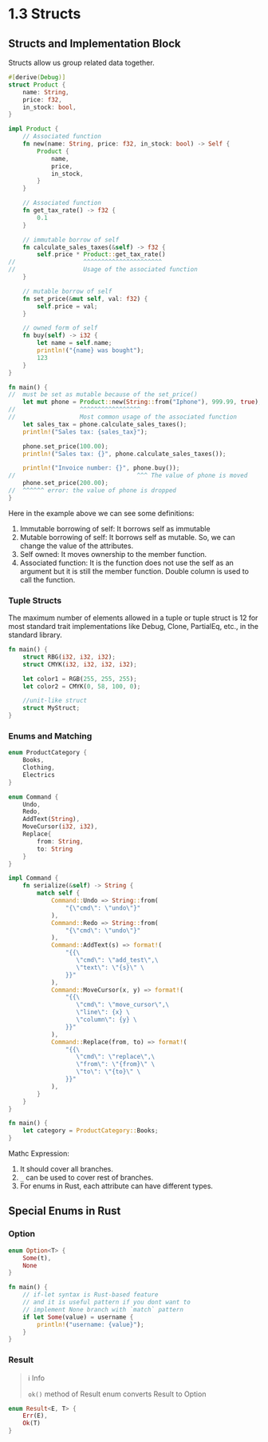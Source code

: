 # 1.3 Structs

## Structs and Implementation Block

Structs allow us group related data together.

```rust
#[derive(Debug)]
struct Product {
    name: String,
    price: f32,
    in_stock: bool,
}

impl Product {
    // Associated function
    fn new(name: String, price: f32, in_stock: bool) -> Self {
        Product {
            name,
            price,
            in_stock,
        }
    }

    // Associated function
    fn get_tax_rate() -> f32 {
        0.1
    }

    // immutable borrow of self
    fn calculate_sales_taxes(&self) -> f32 {
        self.price * Product::get_tax_rate()
//                   ^^^^^^^^^^^^^^^^^^^^^^
//                   Usage of the associated function
    }

    // mutable borrow of self
    fn set_price(&mut self, val: f32) {
        self.price = val;
    }

    // owned form of self
    fn buy(self) -> i32 {
        let name = self.name;
        println!("{name} was bought");
        123
    }
}

fn main() {
//  must be set as mutable because of the set_price()
    let mut phone = Product::new(String::from("Iphone"), 999.99, true);
//                  ^^^^^^^^^^^^^^^^^
//                  Most common usage of the associated function
    let sales_tax = phone.calculate_sales_taxes();
    println!("Sales tax: {sales_tax}");

    phone.set_price(100.00);
    println!("Sales tax: {}", phone.calculate_sales_taxes());

    println!("Invoice number: {}", phone.buy());
//                                  ^^^ The value of phone is moved
    phone.set_price(200.00);
//  ^^^^^^ error: the value of phone is dropped
}
```

Here in the example above we can see some definitions:

1. Immutable borrowing of self: It borrows self as immutable
2. Mutable borrowing of self: It borrows self as mutable. So, we can change the value of the attributes.
3. Self owned: It moves ownership to the member function.
4. Associated function: It is the function does not use the self as an argument but it is still the member function. Double column is used to call the function.

### Tuple Structs

The maximum number of elements allowed in a tuple or tuple struct is 12 for most standard trait implementations like Debug, Clone, PartialEq, etc., in the standard library.

```rust
fn main() {
    struct RBG(i32, i32, i32);
    struct CMYK(i32, i32, i32, i32);

    let color1 = RGB(255, 255, 255);
    let color2 = CMYK(0, 58, 100, 0);

    //unit-like struct
    struct MyStruct;
}
```

### Enums and Matching

```rust
enum ProductCategory {
    Books,
    Clothing,
    Electrics
}

enum Command {
    Undo,
    Redo,
    AddText(String),
    MoveCursor(i32, i32),
    Replace{
        from: String,
        to: String
    }
}

impl Command {
    fn serialize(&self) -> String {
        match self {
            Command::Undo => String::from(
                "{\"cmd\": \"undo\"}"
            ),
            Command::Redo => String::from(
                "{\"cmd\": \"undo\"}"
            ),
            Command::AddText(s) => format!(
                "{{\
                   \"cmd\": \"add_test\",\
                   \"text\": \"{s}\" \
                }}"
            ),
            Command::MoveCursor(x, y) => format!(
                "{{\
                   \"cmd\": \"move_cursor\",\
                   \"line\": {x} \
                   \"column\": {y} \
                }}"
            ),
            Command::Replace(from, to) => format!(
                "{{\
                   \"cmd\": \"replace\",\
                   \"from\": \"{from}\" \
                   \"to\": \"{to}\" \
                }}"
            ),
        }
    }
}

fn main() {
    let category = ProductCategory::Books;
}
```

Mathc Expression:

1. It should cover all branches.
2. `_` can be used to cover rest of branches.
3. For enums in Rust, each attribute can have different types.

## Special Enums in Rust

### Option

```rust
enum Option<T> {
    Some(t),
    None
}

fn main() {
    // if-let syntax is Rust-based feature
    // and it is useful pattern if you dont want to
    // implement None branch with `match` pattern
    if let Some(value) = username {
        println!("username: {value}");
    }
}
```

### Result

> ℹ️ Info
>
> `ok()` method of Result enum converts Result to Option

```rust
enum Result<E, T> {
    Err(E),
    Ok(T)
}
```
